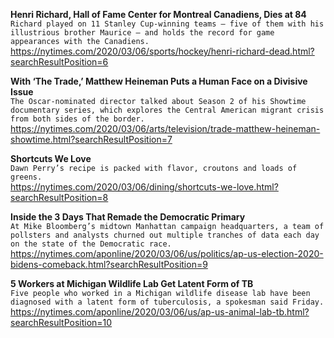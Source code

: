 **Henri Richard, Hall of Fame Center for Montreal Canadiens, Dies at 84**\
`Richard played on 11 Stanley Cup-winning teams — five of them with his illustrious brother Maurice — and holds the record for game appearances with the Canadiens.`\
https://nytimes.com/2020/03/06/sports/hockey/henri-richard-dead.html?searchResultPosition=6

**With ‘The Trade,’ Matthew Heineman Puts a Human Face on a Divisive Issue**\
`The Oscar-nominated director talked about Season 2 of his Showtime documentary series, which explores the Central American migrant crisis from both sides of the border.`\
https://nytimes.com/2020/03/06/arts/television/trade-matthew-heineman-showtime.html?searchResultPosition=7

**Shortcuts We Love**\
`Dawn Perry’s recipe is packed with flavor, croutons and loads of greens.`\
https://nytimes.com/2020/03/06/dining/shortcuts-we-love.html?searchResultPosition=8

**Inside the 3 Days That Remade the Democratic Primary**\
`At Mike Bloomberg’s midtown Manhattan campaign headquarters, a team of pollsters and analysts churned out multiple tranches of data each day on the state of the Democratic race.`\
https://nytimes.com/aponline/2020/03/06/us/politics/ap-us-election-2020-bidens-comeback.html?searchResultPosition=9

**5 Workers at Michigan Wildlife Lab Get Latent Form of TB**\
`Five people who worked in a Michigan wildlife disease lab have been diagnosed with a latent form of tuberculosis, a spokesman said Friday.`\
https://nytimes.com/aponline/2020/03/06/us/ap-us-animal-lab-tb.html?searchResultPosition=10

